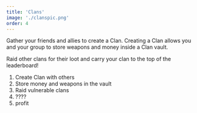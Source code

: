 ```yaml
---
title: 'Clans'
image: './clanspic.png'
order: 4
---
```


Gather your friends and allies to create a Clan.
Creating a Clan allows you and your group to store weapons and money inside a Clan vault.

Raid other clans for their loot and carry your clan to the top of the leaderboard!

1. Create Clan with others
1. Store money and weapons in the vault
1. Raid vulnerable clans
1. ????
1. profit